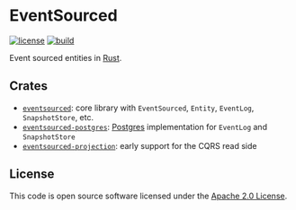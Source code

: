 # EventSourced

[![license][license-badge]][license-url]
[![build][build-badge]][build-url]

[license-badge]: https://img.shields.io/github/license/hseeberger/eventsourced
[license-url]: https://github.com/hseeberger/eventsourced/blob/main/LICENSE
[build-badge]: https://img.shields.io/github/actions/workflow/status/hseeberger/eventsourced/ci.yaml
[build-url]: https://github.com/hseeberger/eventsourced/actions/workflows/ci.yaml

Event sourced entities in [Rust](https://www.rust-lang.org/).

## Crates

- [`eventsourced`](https://github.com/hseeberger/eventsourced/blob/main/eventsourced/README.md): core library with `EventSourced`, `Entity`, `EventLog`, `SnapshotStore`, etc.
- [`eventsourced-postgres`](https://github.com/hseeberger/eventsourced/blob/main/eventsourced-postgres/README.md): [Postgres](https://www.postgresql.org/) implementation for `EventLog` and `SnapshotStore`
- [`eventsourced-projection`](https://github.com/hseeberger/eventsourced/blob/main/eventsourced-projection/README.md): early support for the CQRS read side

## License ##

This code is open source software licensed under the [Apache 2.0 License](http://www.apache.org/licenses/LICENSE-2.0.html).
